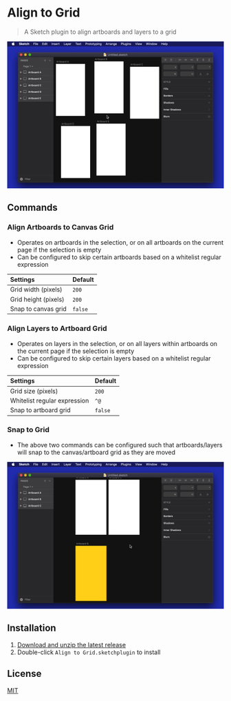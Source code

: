 # Align to Grid

> A Sketch plugin to align artboards and layers to a grid

![Align Artboards to Canvas Grid](media/align-artboards-to-canvas-grid.gif)

## Commands

### Align Artboards to Canvas Grid

- Operates on artboards in the selection, or on all artboards on the current page if the selection is empty
- Can be configured to skip certain artboards based on a whitelist regular expression

Settings | Default
:--|:--
Grid width (pixels) | `200`
Grid height (pixels) | `200`
Snap to canvas grid | `false`

### Align Layers to Artboard Grid

- Operates on layers in the selection, or on all layers within artboards on the current page if the selection is empty
- Can be configured to skip certain layers based on a whitelist regular expression

Settings | Default
:--|:--
Grid size (pixels) | `200`
Whitelist regular expression | `^@`
Snap to artboard grid | `false`

### Snap to Grid

- The above two commands can be configured such that artboards/layers will snap to the canvas/artboard grid as they are moved

![Snap Artboards to Canvas Grid](media/snap-artboards-to-canvas-grid.gif)

## Installation

1. [Download and unzip the latest release](https://github.com/yuanqing/sketch-align-to-grid/releases)
2. Double-click `Align to Grid.sketchplugin` to install

## License

[MIT](LICENSE.md)
